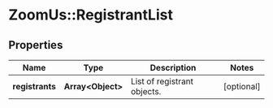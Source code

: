 # ZoomUs::RegistrantList

## Properties
Name | Type | Description | Notes
------------ | ------------- | ------------- | -------------
**registrants** | **Array&lt;Object&gt;** | List of registrant objects. | [optional] 


